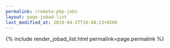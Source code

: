 ```yaml
---
permalink: /remote-php-jobs
layout: page-jobad-list
last_modified_at: 2019-04-27T18:48:23+0200
---
```

{% include render_jobad_list.html permalink=page.permalink %}
